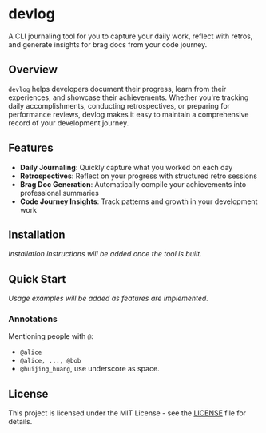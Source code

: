 # devlog

A CLI journaling tool for you to capture your daily work, reflect with retros, and generate insights for brag docs from your code journey.

## Overview

`devlog` helps developers document their progress, learn from their experiences, and showcase their achievements. Whether you're tracking daily accomplishments, conducting retrospectives, or preparing for performance reviews, devlog makes it easy to maintain a comprehensive record of your development journey.

## Features

- **Daily Journaling**: Quickly capture what you worked on each day
- **Retrospectives**: Reflect on your progress with structured retro sessions
- **Brag Doc Generation**: Automatically compile your achievements into professional summaries
- **Code Journey Insights**: Track patterns and growth in your development work

## Installation

_Installation instructions will be added once the tool is built._

## Quick Start

_Usage examples will be added as features are implemented._

### Annotations

Mentioning people with `@`:

- `@alice`
- `@alice, ..., @bob`
- `@huijing_huang`, use underscore as space.

## License

This project is licensed under the MIT License - see the [LICENSE](LICENSE) file for details.

